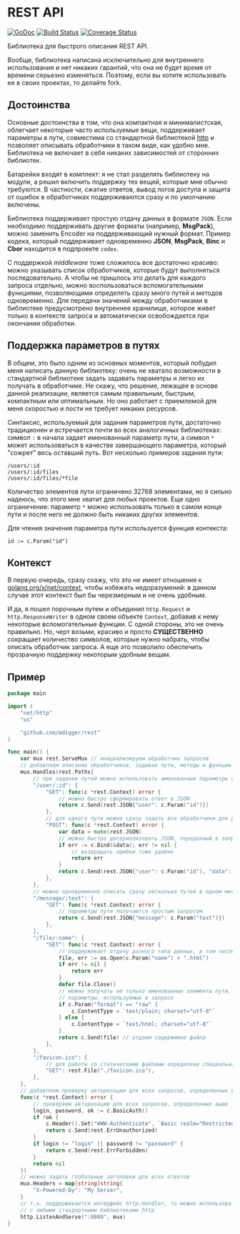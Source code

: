# REST API

[![GoDoc](https://godoc.org/github.com/mdigger/rest?status.svg)](https://godoc.org/github.com/mdigger/rest)
[![Build Status](https://travis-ci.org/mdigger/rest.svg)](https://travis-ci.org/mdigger/rest)
[![Coverage Status](https://coveralls.io/repos/mdigger/rest/badge.svg?branch=master&service=github)](https://coveralls.io/github/mdigger/rest?branch=master)

Библиотека для быстрого описания REST API.

Вообще, библиотека написана исключительно для внутреннего использования и
нет никаких гарантий, что она не будет время от времени серьезно изменяться.
Поэтому, если вы хотите использовать ее в своих проектах, то делайте fork.


## Достоинства

Основные достоинства в том, что она компактная и минималистская, облегчает
некоторые часто используемые вещи, поддерживает параметры в пути, совместима
со стандартной библиотекой [http](https://golang.org/pkg/net/http/) 
и позволяет описывать обработчики в таком виде, как удобно мне. Библиотека 
не включает в себя никаких зависимостей от сторонних библиотек.

Батарейки входят в комплект: я не стал разделять библиотеку на модули, а
решил включить поддержку тех вещей, которые мне обычно требуются. В
частности, сжатие ответов, вывод логов доступа и защита от ошибок в
обработчиках поддерживаются сразу и по умолчанию включены.

Библиотека поддерживает простую отдачу данных в формате `JSON`. Если
необходимо поддерживать другие форматы (например, **MsgPack**), можно
заменить Encoder на поддерживающий нужный формат. Пример кодека, который
поддерживает одновременно **JSON**, **MsgPack**, **Binc** и **Cbor** 
находится в подпроекте `codex`.

С поддержкой _middleware_ тоже сложилось все достаточно красиво: можно
указывать список обработчиков, которые будут выполняться последовательно.
А чтобы не пришлось это делать для каждого запроса отдельно, можно
воспользоваться вспомогательными функциями, позволяющими определять сразу
много путей и методов одновременно. Для передачи значений между
обработчиками в библиотеке предусмотрено внутреннее хранилище, которое
живет только в контексте запроса и автоматически освобождается при окончании
обработки.


## Поддержка параметров в путях

В общем, это было одним из основных моментов, который побудил меня написать
данную библиотеку: очень не хватало возможности в стандартной библиотеке
задать задавать параметры и легко их получать в обработчике. Не скажу, что
решение, лежащее в основе данной реализации, является самым правильным,
быстрым, компактным или оптимальным. Но оно работает с приемлемой для меня
скоростью и пости не требует никаких ресурсов.

Синтаксис, используемый для задания параметров пути, достаточно традиционен
и встречается почти во всех аналогичных библиотеках: символ `:` в начала
задает именованный параметр пути, а символ `*` может использоваться в
качестве завершающего параметра, который "сожрет" весь оставший путь. Вот
несколько примеров задания пути:

	/users/:id
	/users/:id/files
	/users/:id/files/*file

Количество элементов пути ограничено 32768 элементами, но я сильно надеюсь,
что этого мне хватит для любых проектов. Еще одно ограничение: параметр
`*` можно использовать только в самом конце пути и после него не должно
быть никаких других элементов.

Для чтения значения параметра пути используется функция контекста:

	id := c.Param("id")


## Контекст

В первую очередь, сразу скажу, что это не имеет отношения к
[golang.org/x/net/context](https://godoc.org/golang.org/x/net/context#Context), 
чтобы избежать недоразумений: в данном случае этот контекст был бы черезмерным 
и не очень удобным.

И да, я пошел порочным путем и объединил `http.Request` и `http.ResponseWriter`
в одном своем объекте `Context`, добавив к нему некоторые вспомогательные
функции. С одной стороны, это не очень правильно. Но, черт возьми, красиво
и просто **СУЩЕСТВЕННО** сокращает количество символов, которые нужно набрать,
чтобы описать обработчик запроса. А еще это позволило обеспечить прозрачную
поддержку некоторым удобным вещам.


## Пример

```go
package main

import (
	"net/http"
	"os"

	"github.com/mdigger/rest"
)

func main() {
	var mux rest.ServeMux // инициализируем обработчик запросов
	// добавляем описание обработчиков, задавая пути, методы и функции их обработки
	mux.Handles(rest.Paths{
		// при задании путей можно использовать именованные параметры с ':'
		"/user/:id": {
			"GET": func(c *rest.Context) error {
				// можно быстро сформировать ответ в JSON
				return c.Send(rest.JSON{"user": c.Param("id")})
			},
			// для одного пути можно сразу задать все обработчики для разных методов
			"POST": func(c *rest.Context) error {
				var data = make(rest.JSON)
				// можно быстро десериализовать JSON, переданный в запросе, в объект
				if err := c.Bind(&data); err != nil {
					// возвращать ошибки тоже удобно
					return err
				}
				return c.Send(rest.JSON{"user": c.Param("id"), "data": data})
			},
		},
		// можно одновременно описать сразу несколько путей в одном месте
		"/message/:text": {
			"GET": func(c *rest.Context) error {
				// параметры пути получаются простым запросом
				return c.Send(rest.JSON{"message": c.Param("text")})
			},
		},
		"/file/:name": {
			"GET": func(c *rest.Context) error {
				// поддерживает отдачу разного типа данных, в том числе и файлов
				file, err := os.Open(c.Param("name") + ".html")
				if err != nil {
					return err
				}
				defer file.Close()
				// можно получать не только именованные элементы пути, но
				// параметры, используемые в запросе
				if c.Param("format") == "raw" {
					c.ContentType = `text/plain; charset="utf-8"`
				} else {
					c.ContentType = `text/html; charset="utf-8"`
				}
				return c.Send(file) // отдаем содержимое файла
			},
		},
		"/favicon.ico": {
			// для работы со статическими файлами определена специальная функция
			"GET": rest.File("./favicon.ico"),
		},
	}, 
	// добавляем проверку авторизации для всех запросов, определенных выше
	func(c *rest.Context) error {
		// проверяем авторизацию для всех запросов, определенных выше
		login, password, ok := c.BasicAuth()
		if !ok {
			c.Header().Set("WWW-Authenticate", `Basic realm="Restricted"`)
			return c.Send(rest.ErrUnauthorized)
		}
		if login != "login" || password != "password" {
			return c.Send(rest.ErrForbidden)
		}
		return nil
	})
	// можно задать глобальные заголовки для всех ответов
	mux.Headers = map[string]string{
		"X-Powered-By": "My Server",
	}
	// т.к. поддерживается интерфейс http.Handler, то можно использовать
	// с любыми стандартными библиотеками http
	http.ListenAndServe(":8080", mux)
}
```